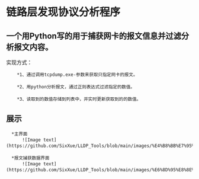 #                链路层发现协议分析程序
## 一个用Python写的用于捕获网卡的报文信息并过滤分析报文内容。
  实现方式：
  
        *1、通过调用tcpdump.exe-参数来获取只指定网卡的报文。
        
        *2、用python分析报文，通过正则表达式过滤指定的数值。
        
        *3、读取到的数值存储到列表中，并实时更新获取到的的数值。
        
##  展示

      *主界面
          ![Image text](https://github.com/SixXue/LLDP_Tools/blob/main/images/%E4%B8%BB%E7%95%8C%E9%9D%A2.png)
          
      *报文捕获数据界面
          ![Image text](https://github.com/SixXue/LLDP_Tools/blob/main/images/%E6%8D%95%E8%8E%B7%E7%95%8C%E9%9D%A2.png)
          
